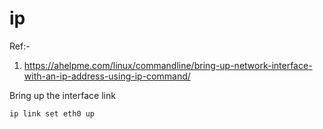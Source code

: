 # ip

Ref:-
1. https://ahelpme.com/linux/commandline/bring-up-network-interface-with-an-ip-address-using-ip-command/


Bring up the interface link
```sh
ip link set eth0 up
```


